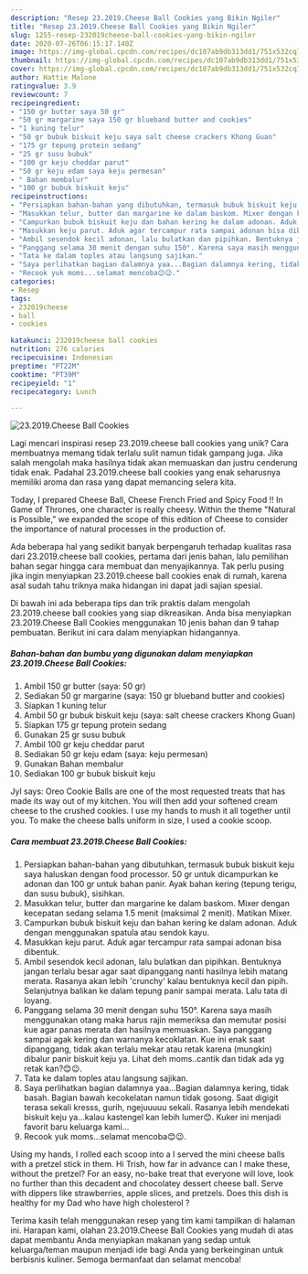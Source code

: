 ```yaml
---
description: "Resep 23.2019.Cheese Ball Cookies yang Bikin Ngiler"
title: "Resep 23.2019.Cheese Ball Cookies yang Bikin Ngiler"
slug: 1255-resep-232019cheese-ball-cookies-yang-bikin-ngiler
date: 2020-07-26T06:15:17.140Z
image: https://img-global.cpcdn.com/recipes/dc107ab9db313dd1/751x532cq70/232019cheese-ball-cookies-foto-resep-utama.jpg
thumbnail: https://img-global.cpcdn.com/recipes/dc107ab9db313dd1/751x532cq70/232019cheese-ball-cookies-foto-resep-utama.jpg
cover: https://img-global.cpcdn.com/recipes/dc107ab9db313dd1/751x532cq70/232019cheese-ball-cookies-foto-resep-utama.jpg
author: Hattie Malone
ratingvalue: 3.9
reviewcount: 7
recipeingredient:
- "150 gr butter saya 50 gr"
- "50 gr margarine saya 150 gr blueband butter and cookies"
- "1 kuning telur"
- "50 gr bubuk biskuit keju saya salt cheese crackers Khong Guan"
- "175 gr tepung protein sedang"
- "25 gr susu bubuk"
- "100 gr keju cheddar parut"
- "50 gr keju edam saya keju permesan"
- " Bahan membalur"
- "100 gr bubuk biskuit keju"
recipeinstructions:
- "Persiapkan bahan-bahan yang dibutuhkan, termasuk bubuk biskuit keju saya haluskan dengan food processor. 50 gr untuk dicampurkan ke adonan dan 100 gr untuk bahan panir. Ayak bahan kering (tepung terigu, dan susu bubuk), sisihkan."
- "Masukkan telur, butter dan margarine ke dalam baskom. Mixer dengan kecepatan sedang selama 1.5 menit (maksimal 2 menit). Matikan Mixer."
- "Campurkan bubuk biskuit keju dan bahan kering ke dalam adonan. Aduk dengan menggunakan spatula atau sendok kayu."
- "Masukkan keju parut. Aduk agar tercampur rata sampai adonan bisa dibentuk."
- "Ambil sesendok kecil adonan, lalu bulatkan dan pipihkan. Bentuknya jangan terlalu besar agar saat dipanggang nanti hasilnya lebih matang merata. Rasanya akan lebih &#39;crunchy&#39; kalau bentuknya kecil dan pipih. Selanjutnya balikan ke dalam tepung panir sampai merata. Lalu tata di loyang."
- "Panggang selama 30 menit dengan suhu 150°. Karena saya masih menggunakan otang maka harus rajin memeriksa dan memutar posisi kue agar panas merata dan hasilnya memuaskan. Saya panggang sampai agak kering dan warnanya kecoklatan. Kue ini enak saat dipanggang, tidak akan terlalu mekar atau retak karena (mungkin) dibalur panir biskuit keju ya. Lihat deh moms..cantik dan tidak ada yg retak kan?😊😉."
- "Tata ke dalam toples atau langsung sajikan."
- "Saya perlihatkan bagian dalamnya yaa...Bagian dalamnya kering, tidak basah. Bagian bawah kecokelatan namun tidak gosong. Saat digigit terasa sekali kresss, gurih, ngejuuuuu sekali. Rasanya lebih mendekati biskuit keju ya...kalau kastengel kan lebih lumer😊. Kuker ini menjadi favorit baru keluarga kami..."
- "Recook yuk moms...selamat mencoba😊😉."
categories:
- Resep
tags:
- 232019cheese
- ball
- cookies

katakunci: 232019cheese ball cookies 
nutrition: 276 calories
recipecuisine: Indonesian
preptime: "PT22M"
cooktime: "PT39M"
recipeyield: "1"
recipecategory: Lunch

---
```



![23.2019.Cheese Ball Cookies](https://img-global.cpcdn.com/recipes/dc107ab9db313dd1/751x532cq70/232019cheese-ball-cookies-foto-resep-utama.jpg)

Lagi mencari inspirasi resep 23.2019.cheese ball cookies yang unik? Cara membuatnya memang tidak terlalu sulit namun tidak gampang juga. Jika salah mengolah maka hasilnya tidak akan memuaskan dan justru cenderung tidak enak. Padahal 23.2019.cheese ball cookies yang enak seharusnya memiliki aroma dan rasa yang dapat memancing selera kita.

Today, I prepared Cheese Ball, Cheese French Fried and Spicy Food !! In Game of Thrones, one character is really cheesy. Within the theme &#34;Natural is Possible,&#34; we expanded the scope of this edition of Cheese to consider the importance of natural processes in the production of.

Ada beberapa hal yang sedikit banyak berpengaruh terhadap kualitas rasa dari 23.2019.cheese ball cookies, pertama dari jenis bahan, lalu pemilihan bahan segar hingga cara membuat dan menyajikannya. Tak perlu pusing jika ingin menyiapkan 23.2019.cheese ball cookies enak di rumah, karena asal sudah tahu triknya maka hidangan ini dapat jadi sajian spesial.


Di bawah ini ada beberapa tips dan trik praktis dalam mengolah 23.2019.cheese ball cookies yang siap dikreasikan. Anda bisa menyiapkan 23.2019.Cheese Ball Cookies menggunakan 10 jenis bahan dan 9 tahap pembuatan. Berikut ini cara dalam menyiapkan hidangannya.

<!--inarticleads1-->

##### Bahan-bahan dan bumbu yang digunakan dalam menyiapkan 23.2019.Cheese Ball Cookies:

1. Ambil 150 gr butter (saya: 50 gr)
1. Sediakan 50 gr margarine (saya: 150 gr blueband butter and cookies)
1. Siapkan 1 kuning telur
1. Ambil 50 gr bubuk biskuit keju (saya: salt cheese crackers Khong Guan)
1. Siapkan 175 gr tepung protein sedang
1. Gunakan 25 gr susu bubuk
1. Ambil 100 gr keju cheddar parut
1. Sediakan 50 gr keju edam (saya: keju permesan)
1. Gunakan  Bahan membalur
1. Sediakan 100 gr bubuk biskuit keju


Jyl says: Oreo Cookie Balls are one of the most requested treats that has made its way out of my kitchen. You will then add your softened cream cheese to the crushed cookies. I use my hands to mush it all together until you. To make the cheese balls uniform in size, I used a cookie scoop. 

<!--inarticleads2-->

##### Cara membuat 23.2019.Cheese Ball Cookies:

1. Persiapkan bahan-bahan yang dibutuhkan, termasuk bubuk biskuit keju saya haluskan dengan food processor. 50 gr untuk dicampurkan ke adonan dan 100 gr untuk bahan panir. Ayak bahan kering (tepung terigu, dan susu bubuk), sisihkan.
1. Masukkan telur, butter dan margarine ke dalam baskom. Mixer dengan kecepatan sedang selama 1.5 menit (maksimal 2 menit). Matikan Mixer.
1. Campurkan bubuk biskuit keju dan bahan kering ke dalam adonan. Aduk dengan menggunakan spatula atau sendok kayu.
1. Masukkan keju parut. Aduk agar tercampur rata sampai adonan bisa dibentuk.
1. Ambil sesendok kecil adonan, lalu bulatkan dan pipihkan. Bentuknya jangan terlalu besar agar saat dipanggang nanti hasilnya lebih matang merata. Rasanya akan lebih &#39;crunchy&#39; kalau bentuknya kecil dan pipih. Selanjutnya balikan ke dalam tepung panir sampai merata. Lalu tata di loyang.
1. Panggang selama 30 menit dengan suhu 150°. Karena saya masih menggunakan otang maka harus rajin memeriksa dan memutar posisi kue agar panas merata dan hasilnya memuaskan. Saya panggang sampai agak kering dan warnanya kecoklatan. Kue ini enak saat dipanggang, tidak akan terlalu mekar atau retak karena (mungkin) dibalur panir biskuit keju ya. Lihat deh moms..cantik dan tidak ada yg retak kan?😊😉.
1. Tata ke dalam toples atau langsung sajikan.
1. Saya perlihatkan bagian dalamnya yaa...Bagian dalamnya kering, tidak basah. Bagian bawah kecokelatan namun tidak gosong. Saat digigit terasa sekali kresss, gurih, ngejuuuuu sekali. Rasanya lebih mendekati biskuit keju ya...kalau kastengel kan lebih lumer😊. Kuker ini menjadi favorit baru keluarga kami...
1. Recook yuk moms...selamat mencoba😊😉.


Using my hands, I rolled each scoop into a I served the mini cheese balls with a pretzel stick in them. Hi Trish, how far in advance can I make these, without the pretzel? For an easy, no-bake treat that everyone will love, look no further than this decadent and chocolatey dessert cheese ball. Serve with dippers like strawberries, apple slices, and pretzels. Does this dish is healthy for my Dad who have high cholesterol ? 

Terima kasih telah menggunakan resep yang tim kami tampilkan di halaman ini. Harapan kami, olahan 23.2019.Cheese Ball Cookies yang mudah di atas dapat membantu Anda menyiapkan makanan yang sedap untuk keluarga/teman maupun menjadi ide bagi Anda yang berkeinginan untuk berbisnis kuliner. Semoga bermanfaat dan selamat mencoba!
